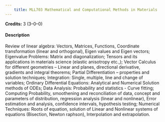 ```yaml
---
    title: MLL703 Mathematical and Computational Methods in Materials
---
```

**Credits:** 3 (3–0–0)



#### Description 
Review of linear algebra: Vectors, Matrices, Functions, Coordinate transformation (linear and orthogonal), Eigen values and Eigen vectors; Eigenvalue Problems: Matrix and diagonalization; Tensors and its applications in materials science (elastic anisotropy etc.,); Vector Calculus for different geometries – Linear and planes, directional derivative, gradients and integral theorems; Partial Differentiation – properties and solution techniques; Integration: Single, multiple, line and change of variables; Ordinary Differential Equations: Analytical and Numerical Solution methods of ODEs; Data Analysis: Probability and statistics - Curve fitting; Computing Probability, smoothening and reconciliation of data, concept and parameters of distribution, regression analysis (linear and nonlinear), Error estimation and analysis, confidence intervals, hypothesis testing; Numerical Techniques: Roots of equation, solution of Linear and Nonlinear systems of equations (Bisection, Newton raphson), Interpolation and extrapolation.